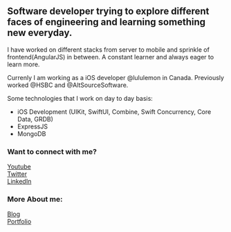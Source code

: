 ## Software developer trying to explore different faces of engineering and learning something new everyday.

I have worked on different stacks from server to mobile and sprinkle of frontend(AngularJS) in between. A constant learner and always eager to learn more.

Currenly I am working as a iOS developer @lululemon in Canada. Previously worked @HSBC and @AltSourceSoftware.

Some technologies that I work on day to day basis:

- iOS Development (UIKit, SwiftUI, Combine, Swift Concurrency, Core Data, GRDB)
- ExpressJS
- MongoDB

### Want to connect with me?
<a href="https://www.youtube.com/channel/UCKefCGqxTWWZvVZ83w4lvfA">Youtube</a>
<br />
<a href="https://twitter.com/simrandotdev">Twitter</a>
<br />
<a href="https://www.linkedin.com/in/simrandotdev/">LinkedIn</a>

### More About me:
<a href="https://www.simran.dev/">Blog</a>
<br />
<a href="https://simran.app/">Portfolio</a>
